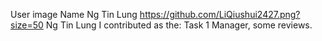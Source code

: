 User	image	Name
Ng Tin Lung
https://github.com/LiQiushui2427.png?size=50
Ng Tin Lung
I contributed as the: Task 1 Manager, some reviews.

